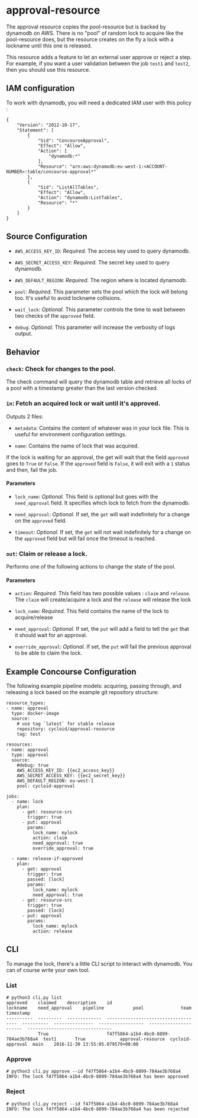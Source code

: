 # approval-resource

The approval resource copies the pool-resource but is backed by dynamodb on AWS.
There is no "pool" of random lock to acquire like the pool-resource does, but the resource creates on the fly a lock with a lockname until this one is released.

This resource adds a feature to let an external user approve or reject a step. For example, if you want a user validation between the job `test1` and `test2`, then you should use this resource.

## IAM configuration

To work with dynamodb, you will need a dedicated IAM user with this policy :

```
{
    "Version": "2012-10-17",
    "Statement": [
        {
            "Sid": "ConcourseApproval",
            "Effect": "Allow",
            "Action": [
                "dynamodb:*"
            ],
            "Resource": "arn:aws:dynamodb:eu-west-1:<ACCOUNT-NUMBER>:table/concourse-approval*"
        },
        {
            "Sid": "ListAllTables",
            "Effect": "Allow",
            "Action": "dynamodb:ListTables",
            "Resource": "*"
        }
    ]
}
```

## Source Configuration

* `AWS_ACCESS_KEY_ID`: *Required.* The access key used to query dynamodb.

* `AWS_SECRET_ACCESS_KEY`: *Required.* The secret key used to query dynamodb.

* `AWS_DEFAULT_REGION`: *Required.* The region where is located dynamodb.

* `pool`: *Required.* This parameter sets the pool which the lock will belong too. It's useful to avoid lockname collisions.

* `wait_lock`: *Optional.* This parameter controls the time to wait between two checks of the `approved` field.

* `debug`: *Optional.* This parameter will increase the verbosity of logs output.

## Behavior

### `check`: Check for changes to the pool.

The check command will query the dynamodb table and retrieve all locks of a pool with a timestamp greater than the last version checked.


### `in`: Fetch an acquired lock or wait until it's approved.

Outputs 2 files:

* `metadata`: Contains the content of whatever was in your lock file. This is
  useful for environment configuration settings.

* `name`: Contains the name of lock that was acquired.

If the lock is waiting for an approval, the get will wait that the field `approved` goes to `True` or `False`.
If the `approved` field is `False`, it will exit with a `1` status and then, fail the job.

#### Parameters

* `lock_name`: *Optional.* This field is optional but goes with the `need_approval` field. It specifies which lock to fetch from the dynamodb.
  
* `need_approval`: *Optional.* If set, the `get` will wait indefinitely for a change on the `approved` field.

* `timeout`: *Optional.* If set, the `get` will not wait indefinitely for a change on the `approved` field but will fail once the timeout is reached.

### `out`: Claim or release a lock.

Performs one of the following actions to change the state of the pool.

#### Parameters

* `action`: *Required.* This field has two possible values : `claim` and `release`.
  The `claim` will create/acquire a lock and the `release` will release the lock

* `lock_name`: *Required.* This field contains the name of the lock to acquire/release

* `need_approval`: *Optional.* If set, the `put` will add a field to tell the `get` that it should wait for an approval.

* `override_approval`: *Optional.* If set, the `put` will fail the previous approval to be able to claim the lock.

## Example Concourse Configuration

The following example pipeline models: acquiring, passing through, and releasing
a lock based on the example git repository structure:

```
resource_types:
- name: approval
  type: docker-image
  source:
    # use tag `latest` for stable release
    repository: cycloid/approval-resource
    tag: test

resources:
- name: approval
  type: approval
  source:
    #debug: true
    AWS_ACCESS_KEY_ID: {{ec2_access_key}}
    AWS_SECRET_ACCESS_KEY: {{ec2_secret_key}}
    AWS_DEFAULT_REGION: eu-west-1
    pool: cycloid-approval
    
jobs:
  - name: lock
    plan:
      - get: resource-src
        trigger: true
      - put: approval
        params:
          lock_name: mylock
          action: claim
          need_approval: true
          override_approval: true

  - name: release-if-approved
    plan:
      - get: approval
        trigger: true
        passed: [lock]
        params:
          lock_name: mylock
          need_approval: true
      - get: resource-src
        trigger: true
        passed: [lock]
      - put: approval
        params:
          lock_name: mylock
          action: release

```

## CLI

To manage the lock, there's a little CLI script to interact with dynamodb.
You can of course write your own tool.

### List
```
# python3 cli.py list
approved    claimed    description    id                                    lockname    need_approval    pipeline           pool              team    timestamp
----------  ---------  -------------  ------------------------------------  ----------  ---------------  -----------------  ----------------  ------  --------------------------------
            True                      f47f5864-a1b4-4bc0-8899-784ae3b768a4  test1       True             approval-resource  cycloid-approval  main    2016-11-30 13:55:05.079579+00:00
```

### Approve
```
# python3 cli.py approve --id f47f5864-a1b4-4bc0-8899-784ae3b768a4
INFO: The lock f47f5864-a1b4-4bc0-8899-784ae3b768a4 has been approved
```

### Reject
```
# python3 cli.py reject --id f47f5864-a1b4-4bc0-8899-784ae3b768a4
INFO: The lock f47f5864-a1b4-4bc0-8899-784ae3b768a4 has been rejected
```
